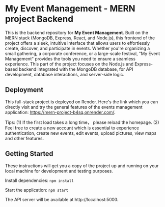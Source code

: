 # My Event Management - MERN project Backend

This is the backend repository for **My Event Management**. Built on the MERN stack (MongoDB, Express, React, and Node.js), this frontend of the project offers a sleek, intuitive interface that allows users to effortlessly create, discover, and participate in events. Whether you're organizing a small gathering, a corporate conference, or a large-scale festival, "My Event Management" provides the tools you need to ensure a seamless experience.
This part of the project focuses on the Node.js and Express-based backend integrated with the MongoDB database, for API development, database interactions, and server-side logic.

## Deployment

This full-stack project is deployed on Render. Here's the link which you can directly visit and try the general features of the events management application: https://mern-project-b4sq.onrender.com/.

Tips:
(1) If the first load takes a long time， please reload the homepage.
(2) Feel free to create a new account which is essential to experience authentication, create new events, edit events, upload pictures, view maps and other features.

## Getting Started

These instructions will get you a copy of the project up and running on your local machine for development and testing purposes.

Install dependencies:
`npm install`

Start the application:
`npm start`

The API server will be available at http://localhost:5000.
